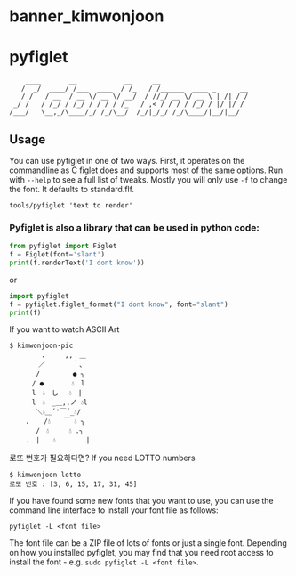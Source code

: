 # banner_kimwonjoon

# **pyfiglet**

```
    ____       __            __     __
   /  _/  ____/ /___  ____  / /_   / /______  ____ _      __
   / /   / __  / __ \/ __ \/ __/  / //_/ __ \/ __ \ | /| / /
 _/ /   / /_/ / /_/ / / / / /_   / ,< / / / / /_/ / |/ |/ /
/___/   \__,_/\____/_/ /_/\__/  /_/|_/_/ /_/\____/|__/|__/
```

## **Usage**

You can use pyfiglet in one of two ways. First, it operates on the
commandline as C figlet does and supports most of the same options.
Run with `--help` to see a full list of tweaks.  Mostly you will only
use `-f` to change the font. It defaults to standard.flf.

`tools/pyfiglet 'text to render'`

### Pyfiglet is also a library that can be used in python code:

```py
from pyfiglet import Figlet
f = Figlet(font='slant')
print(f.renderText('I dont know'))
```

or

```py
import pyfiglet
f = pyfiglet.figlet_format("I dont know", font="slant")
print(f)
```
If you want to watch ASCII Art
```
$ kimwonjoon-pic
        .　　　,,　＿
    　　／ 　　　 ｀､
    　 /　　　　　● ╮
    　/ ● 　　 　💧　l
    　l　💧　し　 💧　|
    　l　💧　_＿,,ノ 💧l
    　 ＼💧＿´'￣´_💧/
    . 　 /💧　　￣ 💧 ╮
    　 /　💧　　　💧 .╮
    .　|　　💧　　　　.|
```
로또 번호가 필요하다면? If you need LOTTO numbers
```
$ kimwonjoon-lotto
로또 번호 : [3, 6, 15, 17, 31, 45]
```
If you have found some new fonts that you want to use, you can use the
command line interface to install your font file as follows:

`pyfiglet -L <font file>`

The font file can be a ZIP file of lots of fonts or just a single font.
Depending on how you installed pyfiglet, you may find that you need
root access to install the font - e.g. `sudo pyfiglet -L <font file>`.
